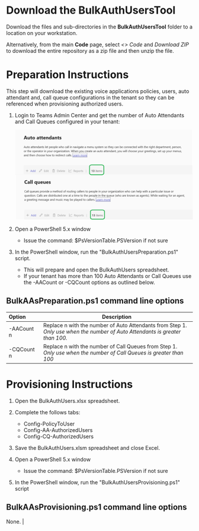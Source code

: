 # Download the BulkAuthUsersTool

Download the files and sub-directories in the **BulkAuthUsersTool** folder to a location on your workstation.

Alternatively, from the main **Code** page, select *<> Code* and *Download ZIP* to download the entire repository as a zip file and then unzip the file.

# Preparation Instructions

This step will download the existing voice applications policies, users, auto attendant and, call queue configurations in the tenant so they can be referenced when provisioning authorized users.

1. Login to Teams Admin Center and get the number of Auto Attendants and Call Queues configured in your tenant:

   ![Screenshot showing the Teams Admin Center summary table headers for Auto Attendants and Call Queues.](/media/TAC-Number-AA-CQ.png)

1. Open a PowerShell 5.x window
   - Issue the command: $PsVersionTable.PSVersion if not sure
1. In the PowerShell window, run the "BulkAuthUsersPreparation.ps1" script.	
   - This will prepare and open the BulkAuthUsers spreadsheet.
   - If your tenant has more than 100 Auto Attendants or Call Queues use the -AACount or -CQCount options as outlined below.

## BulkAAsPreparation.ps1 command line options

| Option              | Description                                        |
|:--------------------|----------------------------------------------------|
| -AACount n          | Replace n with the number of Auto Attendants from Step 1. <br>*Only use when the number of Auto Attendants is greater than 100.*           |         
| -CQCount n          | Replace n with the number of Call Queues from Step 1. <br>*Only use when the number of Call Queues is greater than 100*                    |


# Provisioning Instructions

1. Open the BulkAuthUsers.xlsx spreadsheet.
1. Complete the follows tabs:
   
   - Config-PolicyToUser
   - Config-AA-AuthorizedUsers
   - Config-CQ-AuthorizedUsers
     
1. Save the BulkAuthUsers.xlsm spreadsheet and close Excel.
1. Open a PowerShell 5.x window
   - Issue the command: $PsVersionTable.PSVersion if not sure
1. In the PowerShell window, run the "BulkAuthUsersProvisioning.ps1" script

## BulkAAsProvisioning.ps1 command line options

None.                                                                                                                          |
